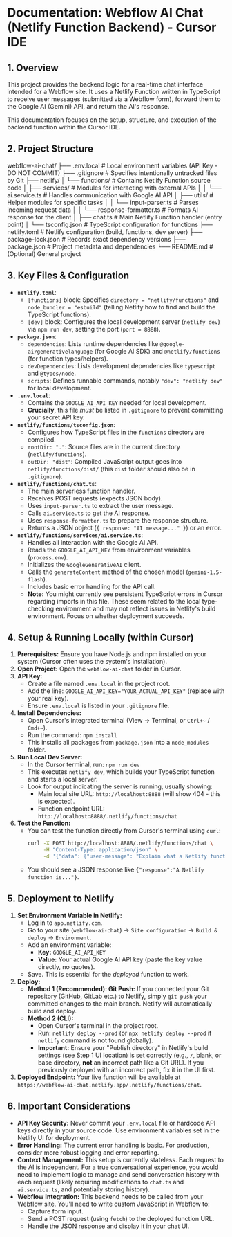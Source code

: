 # Documentation: Webflow AI Chat (Netlify Function Backend) - Cursor IDE

## 1. Overview

This project provides the backend logic for a real-time chat interface intended for a Webflow site. It uses a Netlify Function written in TypeScript to receive user messages (submitted via a Webflow form), forward them to the Google AI (Gemini) API, and return the AI's response.

This documentation focuses on the setup, structure, and execution of the backend function within the Cursor IDE.

## 2. Project Structure

webflow-ai-chat/
├── .env.local # Local environment variables (API Key - DO NOT COMMIT)
├── .gitignore # Specifies intentionally untracked files by Git
├── netlify/
│ └── functions/ # Contains Netlify Function source code
│ ├── services/ # Modules for interacting with external APIs
│ │ └── ai.service.ts # Handles communication with Google AI API
│ ├── utils/ # Helper modules for specific tasks
│ │ └── input-parser.ts # Parses incoming request data
│ │ └── response-formatter.ts # Formats AI response for the client
│ ├── chat.ts # Main Netlify Function handler (entry point)
│ └── tsconfig.json # TypeScript configuration for functions
├── netlify.toml # Netlify configuration (build, functions, dev server)
├── package-lock.json # Records exact dependency versions
├── package.json # Project metadata and dependencies
└── README.md # (Optional) General project

## 3. Key Files & Configuration

- **`netlify.toml`**:
  - `[functions]` block: Specifies `directory = "netlify/functions"` and `node_bundler = "esbuild"` (telling Netlify how to find and build the TypeScript functions).
  - `[dev]` block: Configures the local development server (`netlify dev`) via `npm run dev`, setting the port (`port = 8888`).
- **`package.json`**:
  - `dependencies`: Lists runtime dependencies like `@google-ai/generativelanguage` (for Google AI SDK) and `@netlify/functions` (for function types/helpers).
  - `devDependencies`: Lists development dependencies like `typescript` and `@types/node`.
  - `scripts`: Defines runnable commands, notably `"dev": "netlify dev"` for local development.
- **`.env.local`**:
  - Contains the `GOOGLE_AI_API_KEY` needed for local development.
  - **Crucially**, this file _must_ be listed in `.gitignore` to prevent committing your secret API key.
- **`netlify/functions/tsconfig.json`**:
  - Configures how TypeScript files in the `functions` directory are compiled.
  - `rootDir: "."`: Source files are in the current directory (`netlify/functions`).
  - `outDir: "dist"`: Compiled JavaScript output goes into `netlify/functions/dist/` (this `dist` folder should also be in `.gitignore`).
- **`netlify/functions/chat.ts`**:
  - The main serverless function handler.
  - Receives POST requests (expects JSON body).
  - Uses `input-parser.ts` to extract the user message.
  - Calls `ai.service.ts` to get the AI response.
  - Uses `response-formatter.ts` to prepare the response structure.
  - Returns a JSON object (`{ response: "AI message..." }`) or an error.
- **`netlify/functions/services/ai.service.ts`**:
  - Handles all interaction with the Google AI API.
  - Reads the `GOOGLE_AI_API_KEY` from environment variables (`process.env`).
  - Initializes the `GoogleGenerativeAI` client.
  - Calls the `generateContent` method of the chosen model (`gemini-1.5-flash`).
  - Includes basic error handling for the API call.
  - **Note:** You might currently see persistent TypeScript errors in Cursor regarding imports in this file. These seem related to the local type-checking environment and may not reflect issues in Netlify's build environment. Focus on whether deployment succeeds.

## 4. Setup & Running Locally (within Cursor)

1.  **Prerequisites:** Ensure you have Node.js and npm installed on your system (Cursor often uses the system's installation).
2.  **Open Project:** Open the `webflow-ai-chat` folder in Cursor.
3.  **API Key:**
    - Create a file named `.env.local` in the project root.
    - Add the line: `GOOGLE_AI_API_KEY="YOUR_ACTUAL_API_KEY"` (replace with your real key).
    - Ensure `.env.local` is listed in your `.gitignore` file.
4.  **Install Dependencies:**
    - Open Cursor's integrated terminal (View -> Terminal, or `Ctrl+~` / `Cmd+~`).
    - Run the command: `npm install`
    - This installs all packages from `package.json` into a `node_modules` folder.
5.  **Run Local Dev Server:**
    - In the Cursor terminal, run: `npm run dev`
    - This executes `netlify dev`, which builds your TypeScript function and starts a local server.
    - Look for output indicating the server is running, usually showing:
      - Main local site URL: `http://localhost:8888` (will show 404 - this is expected).
      - Function endpoint URL: `http://localhost:8888/.netlify/functions/chat`
6.  **Test the Function:**
    - You can test the function directly from Cursor's terminal using `curl`:
      ```bash
      curl -X POST http://localhost:8888/.netlify/functions/chat \
           -H "Content-Type: application/json" \
           -d '{"data": {"user-message": "Explain what a Netlify function is in simple terms."}}'
      ```
    - You should see a JSON response like `{"response":"A Netlify function is..."}`.

## 5. Deployment to Netlify

1.  **Set Environment Variable in Netlify:**
    - Log in to `app.netlify.com`.
    - Go to your site (`webflow-ai-chat`) -> `Site configuration` -> `Build & deploy` -> `Environment`.
    - Add an environment variable:
      - **Key:** `GOOGLE_AI_API_KEY`
      - **Value:** Your actual Google AI API key (paste the key value directly, no quotes).
    - Save. This is essential for the _deployed_ function to work.
2.  **Deploy:**
    - **Method 1 (Recommended): Git Push:** If you connected your Git repository (GitHub, GitLab etc.) to Netlify, simply `git push` your committed changes to the main branch. Netlify will automatically build and deploy.
    - **Method 2 (CLI):**
      - Open Cursor's terminal in the project root.
      - Run: `netlify deploy --prod` (or `npx netlify deploy --prod` if `netlify` command is not found globally).
      - **Important:** Ensure your "Publish directory" in Netlify's build settings (see Step 1 UI location) is set correctly (e.g., `/`, blank, or base directory, **not** an incorrect path like a Git URL). If you previously deployed with an incorrect path, fix it in the UI first.
3.  **Deployed Endpoint:** Your live function will be available at `https://webflow-ai-chat.netlify.app/.netlify/functions/chat`.

## 6. Important Considerations

- **API Key Security:** Never commit your `.env.local` file or hardcode API keys directly in your source code. Use environment variables set in the Netlify UI for deployment.
- **Error Handling:** The current error handling is basic. For production, consider more robust logging and error reporting.
- **Context Management:** This setup is currently stateless. Each request to the AI is independent. For a true conversational experience, you would need to implement logic to manage and send conversation history with each request (likely requiring modifications to `chat.ts` and `ai.service.ts`, and potentially storing history).
- **Webflow Integration:** This backend needs to be called from your Webflow site. You'll need to write custom JavaScript in Webflow to:
  - Capture form input.
  - Send a POST request (using `fetch`) to the deployed function URL.
  - Handle the JSON response and display it in your chat UI.
